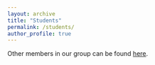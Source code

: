 ```yaml
---
layout: archive
title: "Students"
permalink: /students/
author_profile: true
---
```


Other members in our group can be found [here](https://hufudb.com).
